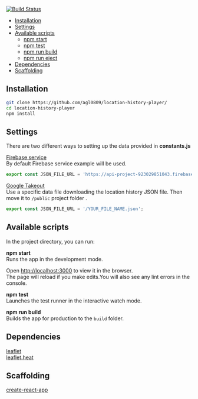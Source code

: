 [![Build Status](https://travis-ci.org/agl0809/location-history-player.svg?branch=master)](https://travis-ci.org/agl0809/location-history-player)

- [Installation](#installation)
- [Settings](#settings)
- [Available scripts](#available-scripts)
  - [npm start](#npm-start)
  - [npm test](#npm-test)
  - [npm run build](#npm-run-build)
  - [npm run eject](#npm-run-eject)
- [Dependencies](#scaffolding)  
- [Scaffolding](#scaffolding)


## Installation
```bash
git clone https://github.com/agl0809/location-history-player/
cd location-history-player
npm install
```

## Settings
There are two different ways to setting up the data provided in **constants.js**<br>

[Firebase service](https://api-project-923029851043.firebaseio.com/locations.json)<br>
By default Firebase service example will be used.   
```javascript
export const JSON_FILE_URL = 'https://api-project-923029851043.firebaseio.com/locations.json';
``` 

[Google Takeout](https://takeout.google.com/settings/takeout)<br> 
Use a specific data file downloading the location history JSON file. Then move it to `/public` project folder .<br>
```javascript
export const JSON_FILE_URL = '/YOUR_FILE_NAME.json';
``` 

## Available scripts  
In the project directory, you can run:

**npm start**<br>
Runs the app in the development mode.

Open [http://localhost:3000](http://localhost:3000) to view it in the browser.<br>
The page will reload if you make edits.You will also see any lint errors in the console.

**npm test**<br>
Launches the test runner in the interactive watch mode.

**npm run build**<br>
Builds the app for production to the `build` folder.

## Dependencies 
[leaflet](https://github.com/Leaflet/Leaflet)<br>
[leaflet.heat](https://github.com/Leaflet/Leaflet.heat)

## Scaffolding
[create-react-app](https://github.com/facebook/create-react-app)







 
